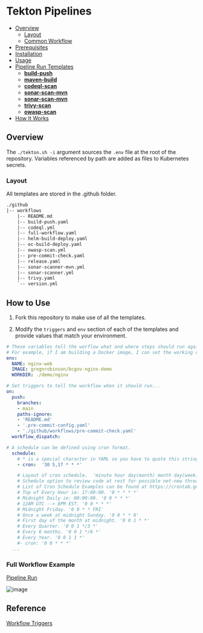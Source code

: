 # Tekton Pipelines

- [Overview](#overview)
  - [Layout](#layout)
  - [Common Workflow](#common-workflow)
- [Prerequisites](#prerequisites)
- [Installation](#installation)
- [Usage](#usage)
- [Pipeline Run Templates](#pipeline-run-templates)
  - [**build-push**](#buildah-build-push)
  - [**maven-build**](#maven-build)
  - [**codeql-scan**](#codeql-scan)
  - [**sonar-scan-mvn**](#sonar-scan)
  - [**sonar-scan-mvn**](#sonar-scan)
  - [**trivy-scan**](#trivy-scan)
  - [**owasp-scan**](#owasp-scan)
- [How It Works](#how-it-works)

## Overview



The `./tekton.sh -i` argument sources the `.env` file at the root of the repository. Variables referenced by path are added as files to Kubernetes secrets.

### Layout

All templates are stored in the .github folder. 

```diff
./github
|-- workflows
    |-- README.md
    |-- build-push.yaml
    |-- codeql.yml
    |-- full-workflow.yaml
    |-- helm-build-deploy.yaml
    |-- oc-build-deploy.yaml
    |-- owasp-scan.yml
    |-- pre-commit-check.yaml
    |-- release.yaml
    |-- sonar-scanner-mvn.yml
    |-- sonar-scanner.yml
    |-- trivy.yaml
    `-- version.yml
```

## How to Use

1. Fork this repository to make use of all the templates.

2. Modify the `triggers` and `env` section of each of the templates and provide values that match your environment.

```yaml
# These variables tell the worflow what and where steps should run against. 
# For example, if I am building a Docker image, I can set the working directory to the directory where the Dockerfile exists.
env:
  NAME: nginx-web
  IMAGE: gregnrobinson/bcgov-nginx-demo
  WORKDIR: ./demo/nginx

# Set triggers to tell the workflow when it should run...
on:
  push:
    branches:
    - main
    paths-ignore:
    - 'README.md'
    - '.pre-commit-config.yaml'
    - './github/workflows/pre-commit-check.yaml'
  workflow_dispatch:

# A schedule can be defined using cron format. 
  schedule:
    # * is a special character in YAML so you have to quote this string
    - cron:  '30 5,17 * * *'

    # Layout of cron schedule.  'minute hour day(month) month day(week)'
    # Schedule option to review code at rest for possible net-new threats/CVE's
    # List of Cron Schedule Examples can be found at https://crontab.guru/examples.html
    # Top of Every Hour ie: 17:00:00. '0 * * * *'
    # Midnight Daily ie: 00:00:00. '0 0 * * *'
    # 12AM UTC --> 8PM EST. '0 0 * * *'
    # Midnight Friday. '0 0 * * FRI'
    # Once a week at midnight Sunday. '0 0 * * 0'
    # First day of the month at midnight. '0 0 1 * *'
    # Every Quarter. '0 0 1 */3 *'
    # Every 6 months. '0 0 1 */6 *'
    # Every Year. '0 0 1 1 *'
    #- cron: '0 0 * * *'
  ...
```

### Full Workflow Example

[Pipeline Run](https://github.com/bcgov/security-pipeline-templates/actions/runs/1492508528)

![image](https://user-images.githubusercontent.com/26353407/142968369-6c62a7c5-46f2-423b-bf90-d5ba544d672a.png)


## Reference

[Workflow Triggers](https://docs.github.com/en/actions/learn-github-actions/events-that-trigger-workflows)
